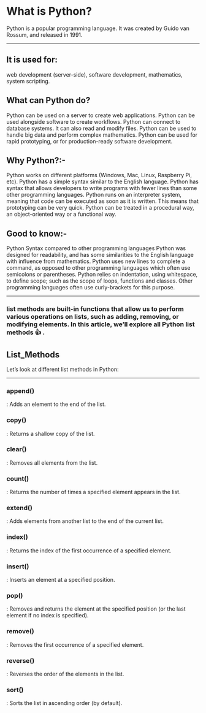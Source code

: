 # What is Python?

Python is a popular programming language. It was created by Guido van Rossum, and released in 1991.

---

## It is used for:

web development (server-side),
software development,
mathematics,
system scripting.


## What can Python do?


Python can be used on a server to create web applications.
Python can be used alongside software to create workflows.
Python can connect to database systems. It can also read and modify files.
Python can be used to handle big data and perform complex mathematics.
Python can be used for rapid prototyping, or for production-ready software development.

## Why Python?:-

Python works on different platforms (Windows, Mac, Linux, Raspberry Pi, etc).
Python has a simple syntax similar to the English language.
Python has syntax that allows developers to write programs with fewer lines than some other programming languages.
Python runs on an interpreter system, meaning that code can be executed as soon as it is written. This means that prototyping can be very quick.
Python can be treated in a procedural way, an object-oriented way or a functional way.

## Good to know:-

Python Syntax compared to other programming languages
Python was designed for readability, and has some similarities to the English language with influence from mathematics.
Python uses new lines to complete a command, as opposed to other programming languages which often use semicolons or parentheses.
Python relies on indentation, using whitespace, to define scope; such as the scope of loops, functions and classes. 
Other programming languages often use curly-brackets for this purpose.

---

### list methods are built-in functions that allow us to perform various operations on lists, such as adding, removing, or modifying elements. In this article, we’ll explore all Python list methods 👍 .

## List_Methods
Let’s look at different list methods in Python:
_________________________________________________________
### append()
: Adds an element to the end of the list.
### copy()
: Returns a shallow copy of the list.
### clear()
: Removes all elements from the list.
### count()
: Returns the number of times a specified element appears in the list.
### extend()
: Adds elements from another list to the end of the current list.
### index()
: Returns the index of the first occurrence of a specified element.
### insert()
: Inserts an element at a specified position.
### pop()
: Removes and returns the element at the specified position (or the last element if no index is specified).
### remove()
: Removes the first occurrence of a specified element.
### reverse()
: Reverses the order of the elements in the list.
### sort()
: Sorts the list in ascending order (by default).

